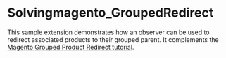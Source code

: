 Solvingmagento_GroupedRedirect
==============================

This sample extension demonstrates how an observer can be used to redirect associated products to their grouped parent. 
It complements the [Magento Grouped Product Redirect tutorial].

[Magento Grouped Product Redirect tutorial]: http://www.solvingmagento.com/magento-grouped-product-redirect-tutorial/
